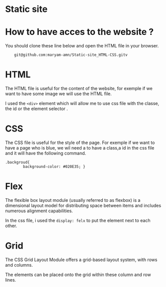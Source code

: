 # Static site


# How to have acces to the website ?

You should clone these line below and open the HTML file in your browser.


        git@github.com:maryam-amn/Static-site_HTML-CSS.gitv
 
 

 # HTML

The HTML file is useful for the content of the website, for exemple if we want to have some image we will use the HTML file. 

I used the ` <div> ` element  which will allow me to use css file with the classe, the id or the element selector .


 # CSS 
 The CSS file is useful for the style of the page. For exemple if we want to  
 have a page who is blue, we wil need a to have a class,a id in the css file and it will have the following command. 



   
    .backgroud{
            background-color: #020E35; }
    


# Flex 
The flexible box layout module (usually referred to as flexbox) is a dimensional layout model for distributing space between items and includes numerous alignment capabilities. 

In the css file, i used the `display: felx` to put the element next to each other.


# Grid
The CSS Grid Layout Module offers a grid-based layout system, with rows and columns.

The elements can be placed onto the grid within these column and row lines.

